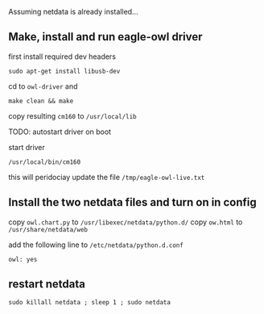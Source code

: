 

Assuming netdata is already installed...

## Make, install and run eagle-owl driver

first install required dev headers

`sudo apt-get install libusb-dev`

cd to `owl-driver` and

`make clean && make`

copy resulting `cm160` to `/usr/local/lib`

TODO: autostart driver on boot

start driver 

`/usr/local/bin/cm160`

this will peridociay update the file `/tmp/eagle-owl-live.txt`

## Install the two netdata files and turn on in config

copy `owl.chart.py` to `/usr/libexec/netdata/python.d/`
copy `ow.html` to `/usr/share/netdata/web`

add the following line to `/etc/netdata/python.d.conf`

`owl: yes`

## restart netdata

`sudo killall netdata ; sleep 1 ; sudo netdata`

